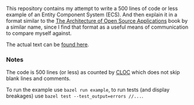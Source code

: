 This repository contains my attempt to write a 500 lines of code or less example of an Entity Component System (ECS). And then explain it in a format similar to the [The Architecture of Open Source Applications](http://aosabook.org/en/index.html) book by a similar name, since I find that format as a useful means of communication to compare myself against.

The actual text can be [found here](manuscript.md).

### Notes

The code is 500 lines (or less) as counted by [CLOC](https://github.com/AlDanial/cloc) which does not skip blank lines and comments.

To run the example use `bazel run example`, to run tests (and display breakages) use `bazel test --test_output=errors //...`.
